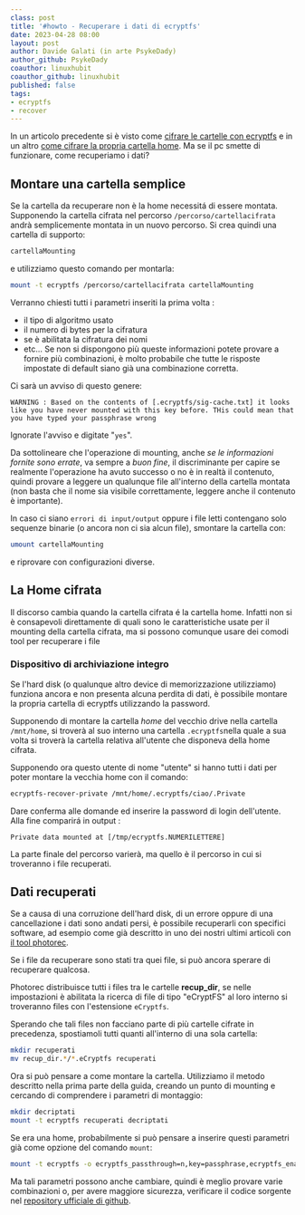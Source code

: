 ```yaml
---
class: post
title: '#howto - Recuperare i dati di ecryptfs'
date: 2023-04-28 08:00
layout: post
author: Davide Galati (in arte PsykeDady)
author_github: PsykeDady
coauthor: linuxhubit
coauthor_github: linuxhubit
published: false
tags:
- ecryptfs
- recover
---
```


In un articolo precedente si è visto come [cifrare le cartelle con ecryptfs](https://linuxhub.it/articles/howto-cifrare-file-e-cartelle-con-cryfs-e-ecryptfs/) e in un altro [come cifrare la propria cartella home](https://linuxhub.it/articles/howto-cifrare-la-home-ecryptfs/). Ma se il pc smette di funzionare, come recuperiamo i dati? 


## Montare una cartella semplice 

Se la cartella da recuperare non è la home necessitá di essere montata. Supponendo la cartella cifrata nel percorso `/percorso/cartellacifrata` andrà semplicemente montata in un nuovo percorso. Si crea quindi  una cartella di supporto: 

```bash
cartellaMounting
```

e utilizziamo questo comando per montarla: 

```bash
mount -t ecryptfs /percorso/cartellacifrata cartellaMounting
```

Verranno chiesti tutti i parametri inseriti la prima volta : 

- il tipo di algoritmo usato
- il numero di bytes per la cifratura
- se è abilitata la cifratura dei nomi 
- etc...
Se non si dispongono più queste informazioni potete provare a fornire più combinazioni, è molto probabile che tutte le risposte impostate di default siano già una combinazione corretta.

Ci sarà un avviso di questo genere: 

```
WARNING : Based on the contents of [.ecryptfs/sig-cache.txt] it looks like you have never mounted with this key before. THis could mean that you have typed your passphrase wrong
```

Ignorate l'avviso  e digitate "`yes`". 

Da sottolineare che l'operazione di mounting, anche *se le informazioni fornite sono errate*, va sempre a *buon fine*, il discriminante per capire se realmente l'operazione ha avuto successo o no è in realtà il contenuto, quindi provare a leggere un qualunque file all'interno della cartella montata (non basta che il nome sia visibile correttamente, leggere anche il contenuto è importante).

In caso ci siano `errori di input/output` oppure i file letti contengano solo sequenze binarie (o ancora non ci sia alcun file), smontare la cartella con: 

```bash
umount cartellaMounting
```

e riprovare con configurazioni diverse.

## La Home cifrata

Il discorso cambia quando la cartella cifrata é la cartella home. Infatti non si è consapevoli direttamente di quali sono le caratteristiche usate per il mounting della cartella cifrata, ma si possono comunque usare dei comodi tool per recuperare i file


### Dispositivo di archiviazione integro

Se l'hard disk (o qualunque altro device di memorizzazione utilizziamo) funziona ancora e non presenta alcuna perdita di dati, è possibile montare la propria cartella di ecryptfs utilizzando la password.

Supponendo di montare la cartella *home* del vecchio drive nella cartella `/mnt/home`, si troverà al suo interno una cartella `.ecryptfs`nella quale a sua volta si troverà la cartella relativa all'utente che disponeva della home cifrata.

Supponendo ora questo utente di nome "utente" si hanno tutti i dati per poter montare la vecchia home con il comando: 


```bash
ecryptfs-recover-private /mnt/home/.ecryptfs/ciao/.Private
```

Dare conferma alle domande ed inserire la password di login dell'utente. Alla fine comparirá in output : 

```
Private data mounted at [/tmp/ecryptfs.NUMERILETTERE]
```

La parte finale del percorso varierà, ma quello è il percorso in cui si troveranno i file recuperati.

## Dati recuperati

Se a causa di una corruzione dell'hard disk, di un errore oppure di una cancellazione i dati sono andati persi, è possibile recuperarli con specifici software, ad esempio come già descritto in uno dei nostri ultimi articoli con [il tool photorec](https://linuxhub.it/articles/howto-recupero-file-persi-photorec/). 

Se i file da recuperare sono stati tra quei file, si può ancora sperare di recuperare qualcosa.

Photorec distribuisce tutti i files tra le cartelle **recup_dir**, se nelle impostazioni è abilitata la ricerca di file di tipo "eCryptFS" al loro interno si troveranno files con l'estensione `eCryptfs`. 

Sperando che tali files non facciano parte di più cartelle cifrate in precedenza, spostiamoli tutti quanti all'interno di una sola cartella: 

```bash
mkdir recuperati
mv recup_dir.*/*.eCryptfs recuperati
```

Ora si può pensare a come montare la cartella. Utilizziamo il metodo descritto nella prima parte della guida, creando un punto di mounting e cercando di comprendere i parametri di montaggio:

```bash
mkdir decriptati
mount -t ecryptfs recuperati decriptati
```

Se era una home, probabilmente si può pensare a inserire questi parametri già come opzione del comando `mount`:

```bash
mount -t ecryptfs -o ecryptfs_passthrough=n,key=passphrase,ecryptfs_enable_filename_crypto=y,ecryptfs_key_bytes=16,ecryptfs_cipher=aes recuperati decriptati
```

Ma tali parametri possono anche cambiare, quindi è meglio provare varie combinazioni o, per avere maggiore sicurezza, verificare il codice sorgente nel [repository ufficiale di github](https://github.com/dustinkirkland/ecryptfs-utils/blob/master/src/utils/ecryptfs-setup-private). 
